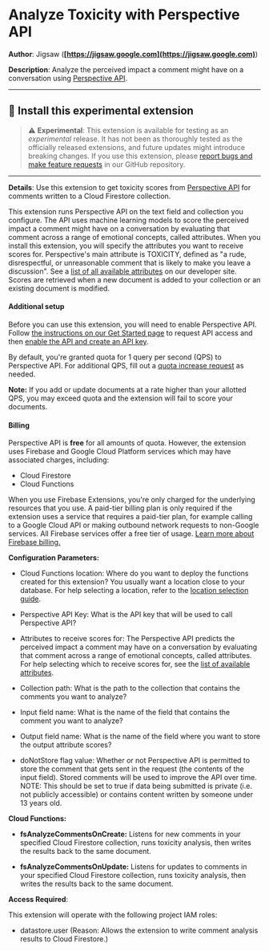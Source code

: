 # Analyze Toxicity with Perspective API

**Author**: Jigsaw (**[https://jigsaw.google.com](https://jigsaw.google.com)**)

**Description**: Analyze the perceived impact a comment might have on a conversation using [Perspective API](https://perspectiveapi.com).

---

## 🧩 Install this experimental extension

> ⚠️ **Experimental**: This extension is available for testing as an _experimental_ release. It has not been as thoroughly tested as the officially released extensions, and future updates might introduce breaking changes. If you use this extension, please [report bugs and make feature requests](https://github.com/conversationai/firestore-perspective-toxicity/issues/new/choose) in our GitHub repository.

---

**Details**: Use this extension to get toxicity scores from [Perspective
API](https://perspectiveapi.com) for comments
written to a Cloud Firestore collection.

This extension runs Perspective API on the text field and collection you
configure. The API uses machine learning models to score the perceived impact a
comment might have on a conversation by evaluating that comment across a range
of emotional concepts, called attributes. When you install this extension, you
will specify the attributes you want to receive scores for. Perspective's main
attribute is TOXICITY, defined as "a rude, disrespectful, or unreasonable
comment that is likely to make you leave a discussion". See a [list of all
available attributes](https://developers.perspectiveapi.com/s/about-the-api-attributes-and-languages) on our developer site.
Scores are retrieved when a new document is added to your collection or an
existing document is modified.

#### Additional setup

Before you can use this extension, you will need to enable Perspective API.
Follow [the instructions on our Get Started page](https://developers.perspectiveapi.com/s/docs-get-started)
to request API access and then [enable the API and create an API
key](https://developers.perspectiveapi.com/s/docs-enable-the-api).

By default, you're granted quota for 1 query per second (QPS) to Perspective API. For additional
QPS, fill out a [quota increase
request](https://developers.perspectiveapi.com/s/request-quota-increase) as needed.

**Note:** If you add or update documents at a rate higher than your allotted QPS,
you may exceed quota and the extension will fail to score your documents.

#### Billing

Perspective API is **free** for all amounts of quota. However, the extension
uses Firebase and Google Cloud Platform services which may have associated
charges, including:

- Cloud Firestore
- Cloud Functions

When you use Firebase Extensions, you're only charged for the underlying
resources that you use. A paid-tier billing plan is only required if the
extension uses a service that requires a paid-tier plan, for example calling to
a Google Cloud API or making outbound network requests to non-Google services.
All Firebase services offer a free tier of usage.
[Learn more about Firebase billing.](https://firebase.google.com/pricing)

**Configuration Parameters:**

- Cloud Functions location: Where do you want to deploy the functions created for this extension? You usually want a location close to your database. For help selecting a location, refer to the [location selection guide](https://firebase.google.com/docs/functions/locations).

- Perspective API Key: What is the API key that will be used to call Perspective API?

- Attributes to receive scores for: The Perspective API predicts the perceived impact a comment may have on a conversation by evaluating that comment across a range of emotional concepts, called attributes. For help selecting which to receive scores for, see the [list of available attributes](https://developers.perspectiveapi.com/s/about-the-api-attributes-and-languages).

- Collection path: What is the path to the collection that contains the comments you want to analyze?

- Input field name: What is the name of the field that contains the comment you want to analyze?

- Output field name: What is the name of the field where you want to store the output attribute scores?

- doNotStore flag value: Whether or not Perspective API is permitted to store the comment that gets sent in the request (the contents of the input field). Stored comments will be used to improve the API over time. NOTE\: This should be set to true if data being submitted is private (i.e. not publicly accessible) or contains content written by someone under 13 years old.

**Cloud Functions:**

- **fsAnalyzeCommentsOnCreate:** Listens for new comments in your specified Cloud Firestore collection, runs toxicity analysis, then writes the results back to the same document.

- **fsAnalyzeCommentsOnUpdate:** Listens for updates to comments in your specified Cloud Firestore collection, runs toxicity analysis, then writes the results back to the same document.

**Access Required**:

This extension will operate with the following project IAM roles:

- datastore.user (Reason: Allows the extension to write comment analysis results to Cloud Firestore.)
